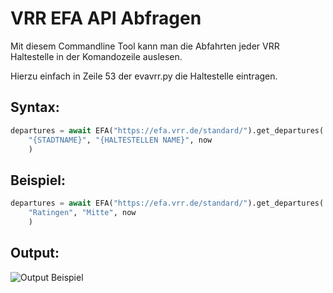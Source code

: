 # VRR EFA API Abfragen

Mit diesem Commandline Tool kann man die Abfahrten jeder VRR Haltestelle in der Komandozeile auslesen.

Hierzu einfach in Zeile 53 der evavrr.py die Haltestelle eintragen.

## Syntax:
```python
departures = await EFA("https://efa.vrr.de/standard/").get_departures(
    "{STADTNAME}", "{HALTESTELLEN NAME}", now
    )
```   

## Beispiel:
```python
departures = await EFA("https://efa.vrr.de/standard/").get_departures(
    "Ratingen", "Mitte", now
    )
```  

## Output:
![Output Beispiel](https://kevinriex.de/ZAVAs)